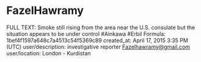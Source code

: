 # FazelHawramy

FULL TEXT: Smoke still rising from the area near the U.S. consulate but the situation appears to be under control #Ainkawa #Erbil
Formula: 1bef4f1597a648c7a4513c54f5369c89
created_at: April 17, 2015 3:35 PM (UTC)
user/description: investigative reporter Fazelhawramy@gmail.com
user/location: London - Kurdistan